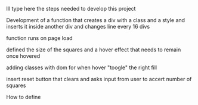 Ill type here the steps needed to develop this project

Development of a function that creates a div with a class and a style and inserts it inside another div and changes line every 16 divs

function runs on page load

defined the size of the squares and a hover effect that needs to remain once hovered

adding classes with dom for when hover "toogle" the right fill

insert reset button that clears and asks input from user to accert number of squares

How to define
